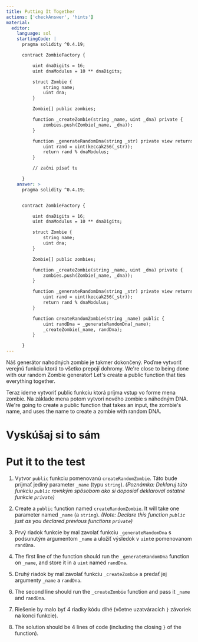 ```yaml
---
title: Putting It Together
actions: ['checkAnswer', 'hints']
material:
  editor:
    language: sol
    startingCode: |
      pragma solidity ^0.4.19;

      contract ZombieFactory {

          uint dnaDigits = 16;
          uint dnaModulus = 10 ** dnaDigits;

          struct Zombie {
              string name;
              uint dna;
          }

          Zombie[] public zombies;

          function _createZombie(string _name, uint _dna) private {
              zombies.push(Zombie(_name, _dna));
          } 

          function _generateRandomDna(string _str) private view returns (uint) {
              uint rand = uint(keccak256(_str));
              return rand % dnaModulus;
          }

          // začni písať tu

      }
    answer: >
      pragma solidity ^0.4.19;


      contract ZombieFactory {

          uint dnaDigits = 16;
          uint dnaModulus = 10 ** dnaDigits;

          struct Zombie {
              string name;
              uint dna;
          }

          Zombie[] public zombies;

          function _createZombie(string _name, uint _dna) private {
              zombies.push(Zombie(_name, _dna));
          } 

          function _generateRandomDna(string _str) private view returns (uint) {
              uint rand = uint(keccak256(_str));
              return rand % dnaModulus;
          }

          function createRandomZombie(string _name) public {
              uint randDna = _generateRandomDna(_name);
              _createZombie(_name, randDna);
          }

      }
---
```


Náš generátor nahodných zombie je takmer dokončený. Poďme vytvoriť verejnú funkciu ktorá to všetko prepojí dohromy.
We're close to being done with our random Zombie generator! Let's create a public function that ties everything together.

Teraz ideme vytvoriť public funkciu ktorá príjma vstup vo forme mena zombie. Na základe mena potom vytvorí nového zombie s náhodným DNA. 
We're going to create a public function that takes an input, the zombie's name, and uses the name to create a zombie with random DNA.

# Vyskúšaj si to sám
# Put it to the test

1. Vytvor `public` funkciu pomenovanú `createRandomZombie`. Táto bude príjmať jediný parameter `_name` (typu `string`). _(Poznámka: Deklaruj túto funkciu `public` rovnkým spôsobom ako si doposiaľ deklaroval ostatné funkcie `private`)_ 
1. Create a `public` function named `createRandomZombie`. It will take one parameter named `_name` (a `string`). _(Note: Declare this function `public` just as you declared previous functions `private`)_

2. Prvý riadok funkcie by mal zavolať funkciu `_generateRandomDna` s podsunutým argumentom `_name` a uložiť výsledok v `uint`e pomenovanom `randDna`. 
2. The first line of the function should run the `_generateRandomDna` function on `_name`, and store it in a `uint` named `randDna`.

3. Druhý riadok by mal zavolať funkciu  `_createZombie` a predať jej argumenty `_name` a `randDna`.
3. The second line should run the `_createZombie` function and pass it `_name` and `randDna`.

4. Riešenie by malo byť 4 riadky kódu dlhé (včetne uzatváracích `}` závoriek na konci funkcie).
4. The solution should be 4 lines of code (including the closing `}` of the function).
